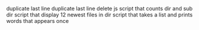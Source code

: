  duplicate last line
 duplicate last line
delete js
script that counts dir and sub dir
script that display 12 newest files in dir
script that takes a list and prints words that appears once
